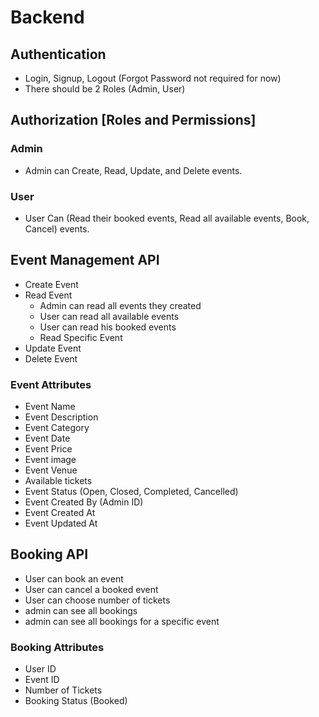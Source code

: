 # Backend
## Authentication
- Login, Signup, Logout (Forgot Password not required for now) 
- There should be 2 Roles (Admin, User)

## Authorization [Roles and Permissions]

### Admin
- Admin can Create, Read, Update, and Delete events.

### User
- User Can (Read their booked events, Read all available events, Book, Cancel) events.

## Event Management API
- Create Event
- Read Event
  - Admin can read all events they created
  - User can read all available events
  - User can read his booked events
  - Read Specific Event
- Update Event
- Delete Event

### Event Attributes
- Event Name
- Event Description
- Event Category
- Event Date
- Event Price
- Event image
- Event Venue
- Available tickets
- Event Status (Open, Closed, Completed, Cancelled)
- Event Created By (Admin ID)
- Event Created At
- Event Updated At

## Booking API
 - User can book an event
 - User can cancel a booked event
 - User can choose number of tickets
 - admin can see all bookings
 - admin can see all bookings for a specific event

### Booking Attributes
- User ID
- Event ID
- Number of Tickets
- Booking Status (Booked)
